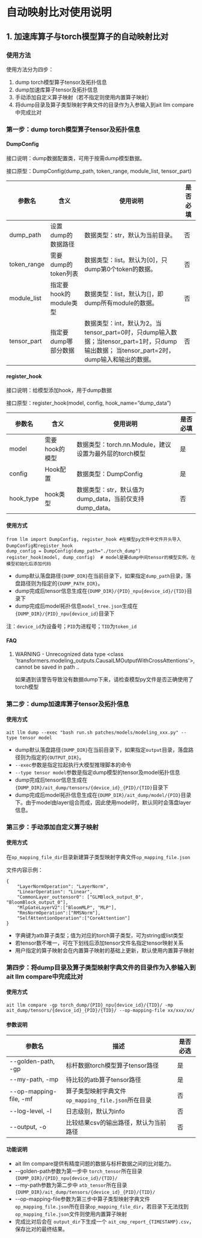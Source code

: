 # 自动映射比对使用说明

## 1. 加速库算子与torch模型算子的自动映射比对

### 使用方法

使用方法分为四步：

1. dump torch模型算子tensor及拓扑信息
2. dump加速库算子tensor及拓扑信息
3. 手动添加自定义算子映射（若不指定则使用内置算子映射）
4. 将dump目录及算子类型映射字典文件的目录作为入参输入到ait llm compare中完成比对

### 第一步：dump torch模型算子tensor及拓扑信息

#### DumpConfig

接口说明：dump数据配置类，可用于按需dump模型数据。

接口原型：DumpConfig(dump_path, token_range, module_list, tensor_part)

| 参数名      | 含义                   | 使用说明                                                                                                                                 | 是否必填 |
| ----------- | ---------------------- | ---------------------------------------------------------------------------------------------------------------------------------------- | -------- |
| dump_path   | 设置dump的数据路径     | 数据类型：str，默认为当前目录。                                                                                                          | 否       |
| token_range | 需要dump的token列表    | 数据类型：list。默认为[0]，只dump第0个token的数据。                                                                                      | 否       |
| module_list | 指定要hook的module类型 | 数据类型：list，默认为[]，即dump所有module的数据。                                                                                       | 否       |
| tensor_part | 指定要dump哪部分数据   | 数据类型：int，默认为2。当tensor_part=0时，只dump输入数据；当tensor_part=1时，只dump输出数据； 当tensor_part=2时，dump输入和输出的数据。 | 否       |

#### register_hook

接口说明：给模型添加hook，用于dump数据

接口原型：register_hook(model, config, hook_name=”dump_data”)

| 参数名    | 含义           | 使用说明                                                | 是否必填 |
| --------- | -------------- | ------------------------------------------------------- | -------- |
| model     | 需要hook的模型 | 数据类型：torch.nn.Module，建议设置为最外层的torch模型  | 是       |
| config    | Hook配置       | 数据类型：DumpConfig                                    | 是       |
| hook_type | hook类型       | 数据类型：str，默认值为dump_data，当前仅支持dump_data。 | 否       |

#### 使用方式

```
from llm import DumpConfig, register_hook #在模型py文件中文件开头导入DumpConfig和register_hook
dump_config = DumpConfig(dump_path="./torch_dump") 
register_hook(model, dump_config)  # model是要dump中间tensor的模型实例，在模型初始化后添加代码
```

* dump默认落盘路径`{DUMP_DIR}`在当前目录下，如果指定`dump_path`目录，落盘路径则为指定的`{DUMP_PATH_DIR}`。
* dump完成后tensor信息生成在`{DUMP_DIR}/{PID}_npu{device_id}/{TID}`目录下
* dump完成后model拓扑信息`model_tree.json`生成在`{DUMP_DIR}/{PID}_npu{device_id}`目录下

注：`device_id`为设备号；`PID`为进程号；`TID`为`token_id`

#### FAQ
1. WARNING - Unrecognized data type <class 'transformers.modeling_outputs.CausalLMOutputWithCrossAttentions'>, cannot be saved in path ..

   如果遇到该警告导致没有数据dump下来，请检查模型py文件是否正确使用了torch模型

### 第二步：dump加速库算子tensor及拓扑信息

#### 使用方式

`ait llm dump --exec "bash run.sh patches/models/modeling_xxx.py" --type tensor model`

* dump默认落盘路径`{DUMP_DIR}`在当前目录下，如果指定`output`目录，落盘路径则为指定的`{OUTPUT_DIR}`。
* `--exec`参数是指定拉起执行大模型推理脚本的命令
* `--type tensor model`参数是指定dump模型的tensor及model拓扑信息
* dump完成后tensor信息生成在`{DUMP_DIR}/ait_dump/tensors/{device_id}_{PID}/{TID}`目录下
* dump完成后model拓扑信息生成在`{DUMP_DIR}/ait_dump/model/{PID}`目录下。由于model由layer组合而成，因此使用model时，默认同时会落盘layer信息。

### 第三步：手动添加自定义算子映射

#### 使用方式
在`op_mapping_file_dir`目录新建算子类型映射字典文件`op_mapping_file.json`

文件内容示例：  
```
{
    "LayerNormOperation": "LayerNorm",
    "LinearOperation": "Linear",
    "CommonLayer_outtensor0": ["GLMBlock_output_0", "BloomBlock_output_0"],
    "MlpGateLayerV2":["BloomMLP", "MLP"],
    "RmsNormOperation":["RMSNorm"],
    "SelfAttentionOperation":["CoreAttention"]
}
```
* 字典键为atb算子类型；值为对应的torch算子类型，可为string或list类型
* 若tensor数不唯一，可在下划线后添加tensor文件名指定tensor映射关系
* 用户指定的算子映射会在内置算子映射的基础上更新，默认使用内置算子映射

### 第四步：将dump目录及算子类型映射字典文件的目录作为入参输入到ait llm compare中完成比对

#### 使用方式

`ait llm compare -gp torch_dump/{PID}_npu{device_id}/{TID}/ -mp ait_dump/tensors/{device_id}_{PID}/{TID}/ --op-mapping-file xx/xxx/xx/`

#### 参数说明

| 参数名             | 描述                                                                                      | 是否必选 |
| ------------------ | ----------------------------------------------------------------------------------------- | -------- |
| --golden-path, -gp | 标杆数据torch模型算子tensor路径                                                             | 是       |
| --my-path, -mp     | 待比较的atb算子tensor路径                                                                   | 是       |
| --op-mapping-file, -mf | 算子类型映射字典文件`op_mapping_file.json`所在目录                                       | 否       |
| --log-level, -l    | 日志级别，默认为info                                                                        | 否       |
| --output, -o       | 比较结果csv的输出路径，默认为当前路径                                                         | 否       |

#### 功能说明

* ait llm compare提供有精度问题的数据与标杆数据之间的比对能力。
* --golden-path参数为第一步中 `torch_tensor`所在目录 `{DUMP_DIR}/{PID}_npu{device_id}/{TID}/`
* --my-path参数为第二步中 `atb_tensor`所在目录 `{DUMP_DIR}/ait_dump/tensors/{device_id}_{PID}/{TID}/`
* --op-mapping-file参数为第三步中算子类型映射字典文件`op_mapping_file.json`所在目录`op_mapping_file_dir`，若目录下无法找到`op_mapping_file.json`文件则使用内置算子映射
* 完成比对后会在 `output_dir`下生成一个 `ait_cmp_report_{TIMESTAMP}.csv`，保存比对的最终结果。